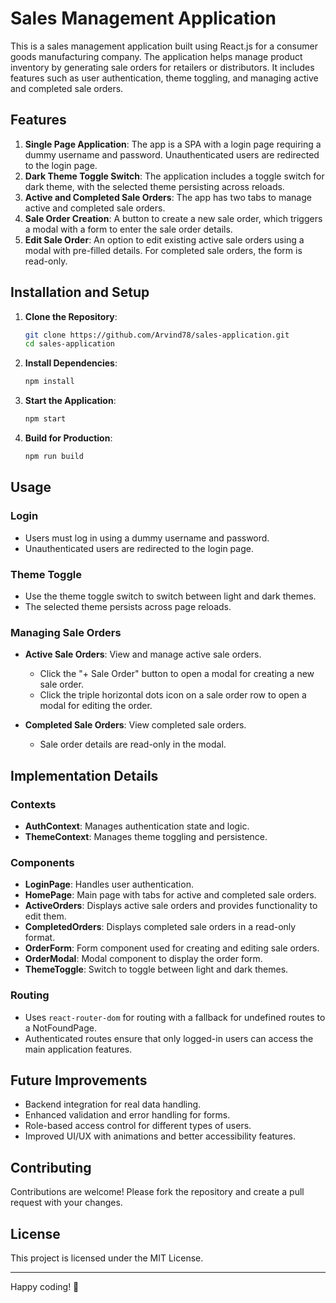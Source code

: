 # Sales Management Application

This is a sales management application built using React.js for a consumer goods manufacturing company. The application helps manage product inventory by generating sale orders for retailers or distributors. It includes features such as user authentication, theme toggling, and managing active and completed sale orders.

## Features
1. **Single Page Application**: The app is a SPA with a login page requiring a dummy username and password. Unauthenticated users are redirected to the login page.
2. **Dark Theme Toggle Switch**: The application includes a toggle switch for dark theme, with the selected theme persisting across reloads.
3. **Active and Completed Sale Orders**: The app has two tabs to manage active and completed sale orders.
4. **Sale Order Creation**: A button to create a new sale order, which triggers a modal with a form to enter the sale order details.
5. **Edit Sale Order**: An option to edit existing active sale orders using a modal with pre-filled details. For completed sale orders, the form is read-only.


## Installation and Setup
1. **Clone the Repository**:
    ```sh
   git clone https://github.com/Arvind78/sales-application.git
    cd sales-application
    ```

2. **Install Dependencies**:
    ```sh
    npm install
    ```

3. **Start the Application**:
    ```sh
    npm start
    ```

4. **Build for Production**:
    ```sh
    npm run build
    ```

## Usage

### Login
- Users must log in using a dummy username and password.
- Unauthenticated users are redirected to the login page.

### Theme Toggle
- Use the theme toggle switch to switch between light and dark themes.
- The selected theme persists across page reloads.

### Managing Sale Orders
- **Active Sale Orders**: View and manage active sale orders.
  - Click the "+ Sale Order" button to open a modal for creating a new sale order.
  - Click the triple horizontal dots icon on a sale order row to open a modal for editing the order.
  
- **Completed Sale Orders**: View completed sale orders.
  - Sale order details are read-only in the modal.

## Implementation Details

### Contexts
- **AuthContext**: Manages authentication state and logic.
- **ThemeContext**: Manages theme toggling and persistence.

### Components
- **LoginPage**: Handles user authentication.
- **HomePage**: Main page with tabs for active and completed sale orders.
- **ActiveOrders**: Displays active sale orders and provides functionality to edit them.
- **CompletedOrders**: Displays completed sale orders in a read-only format.
- **OrderForm**: Form component used for creating and editing sale orders.
- **OrderModal**: Modal component to display the order form.
- **ThemeToggle**: Switch to toggle between light and dark themes.

### Routing
- Uses `react-router-dom` for routing with a fallback for undefined routes to a NotFoundPage.
- Authenticated routes ensure that only logged-in users can access the main application features.

## Future Improvements
- Backend integration for real data handling.
- Enhanced validation and error handling for forms.
- Role-based access control for different types of users.
- Improved UI/UX with animations and better accessibility features.

## Contributing
Contributions are welcome! Please fork the repository and create a pull request with your changes.

## License
This project is licensed under the MIT License.

---

Happy coding! 🚀
